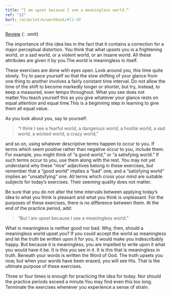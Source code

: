```yaml
---
title: “I am upset because I see a meaningless world.”
ref: "12"
burl: /acim/intro/workbook/#l1-50
---
```


<a class="hide-review" href="/t/acim/workbook/l053/#l012">Review</a>
{: .omit}

The importance of this idea lies in the fact that it contains a
correction for a major perceptual distortion. You think that what upsets
you is a frightening world, or a sad world, or a violent world, or an
insane world. All these attributes are given it by you.The world is
meaningless in itself.

These exercises are done with eyes open. Look around you, this time
quite slowly. Try to pace yourself so that the slow shifting of your
glance from one thing to another involves a fairly constant time
interval. Do not allow the time of the shift to become markedly longer
or shorter, but try, instead, to keep a measured, even tempo throughout.
What you see does not matter.You teach yourself this as you give
whatever your glance rests on equal attention and equal time.This is a
beginning step in learning to give them all equal value.

As you look about you, say to yourself:

> “I think I see a fearful world, a dangerous world, a hostile world, a
> sad world, a wicked world, a crazy world,”

and so on, using whatever descriptive terms happen to occur to you. If
terms which seem positive rather than negative occur to you, include
them. For example, you might think of “a good world,” or “a satisfying
world.” If such terms occur to you, use them along with the rest. You
may not yet understand why these “nice” adjectives belong in these
exercises, but remember that a “good world” implies a “bad” one, and a
“satisfying world” implies an “unsatisfying” one. All terms which cross
your mind are suitable subjects for today’s exercises. Their seeming
quality does not matter.

Be sure that you do not alter the time intervals between applying
today’s idea to what you think is pleasant and what you think is
unpleasant. For the purposes of these exercises, there is no difference
between them. At the end of the practice period, add:

> “But I am upset because I see a meaningless world.”

What is meaningless is neither good nor bad. Why, then, should
a meaningless world upset you? If you could accept the world as
meaningless and let the truth be written upon it for you, it would make
you indescribably happy. But because it is meaningless, you are impelled
to write upon it what you would have it be. It is this you see in it. It
is this that is meaningless in truth. Beneath your words is written the
Word of God. The truth upsets you now, but when your words have been
erased, you will see His. That is the ultimate purpose of these
exercises.

Three or four times is enough for practicing the idea for today. Nor
should the practice periods exceed a minute.You may find even this too
long. Terminate the exercises whenever you experience a sense of strain.

